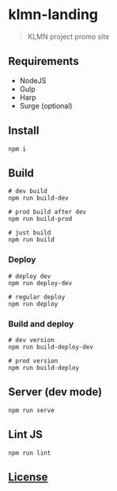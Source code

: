 # klmn-landing

> KLMN project promo site


## Requirements

- NodeJS
- Gulp
- Harp
- Surge (optional)


## Install

```
npm i
```


## Build

```
# dev build
npm run build-dev

# prod build after dev
npm run build-prod

# just build
npm run build
```

### Deploy

```
# deploy dev
npm run deploy-dev

# regular deploy
npm run deploy
```

### Build and deploy

```
# dev version
npm run build-deploy-dev

# prod version
npm run build-deploy
```


## Server (dev mode)

```
npm run serve
```


## Lint JS

```
npm run lint
```


## [License](LICENSE)
